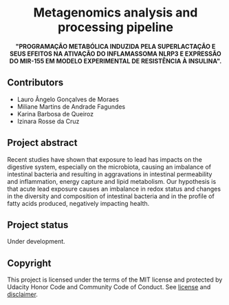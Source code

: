 <h1 align="center">Metagenomics analysis and processing pipeline</h1>
<p align="center"><strong>"PROGRAMAÇÃO METABÓLICA INDUZIDA PELA SUPERLACTAÇÃO E SEUS EFEITOS NA ATIVAÇÃO DO INFLAMASSOMA NLRP3 E EXPRESSÃO DO MIR-155 EM MODELO EXPERIMENTAL DE RESISTÊNCIA À INSULINA".</strong>
<br/>
  
<h2>Contributors</h2>
<ul>
  <li>Lauro Ângelo Gonçalves de Moraes</li>
  <li>Miliane Martins de Andrade Fagundes</li>
  <li>Karina Barbosa de Queiroz</li>
  <li>Izinara Rosse da Cruz</li>
</ul>

<h2>Project abstract</h2>
Recent studies have shown that exposure to lead has impacts on the digestive system, especially on the microbiota, causing an imbalance of intestinal bacteria and resulting in aggravations in intestinal permeability and inflammation, energy capture and lipid metabolism. Our hypothesis is that acute lead exposure causes an imbalance in redox status and changes in the diversity and composition of intestinal bacteria and in the profile of fatty acids produced, negatively impacting health.

<h2>Project status</h2>
Under development.

<h2>Copyright</h2>
This project is licensed under the terms of the MIT license and protected by Udacity Honor Code and Community Code of Conduct. See <a href="LICENSE.md">license</a> and <a href="LICENSE.DISCLAIMER.md">disclaimer</a>.
